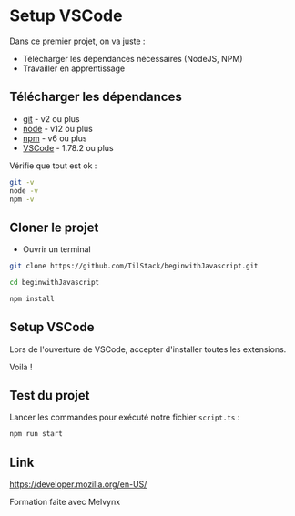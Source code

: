 # Setup VSCode

Dans ce premier projet, on va juste :

- Télécharger les dépendances nécessaires (NodeJS, NPM)
- Travailler en apprentissage

## Télécharger les dépendances

- [git](https://git-scm.com/downloads) - v2 ou plus
- [node](https://nodejs.org/en/) - v12 ou plus
- [npm](https://nodejs.org/en/) - v6 ou plus
- [VSCode](https://code.visualstudio.com/download) - 1.78.2 ou plus

Vérifie que tout est ok :

```bash
git -v
node -v
npm -v
```

## Cloner le projet

- Ouvrir un terminal

```bash
git clone https://github.com/TilStack/beginwithJavascript.git

cd beginwithJavascript

npm install
```

## Setup VSCode

Lors de l'ouverture de VSCode, accepter d'installer toutes les extensions.

Voilà !

## Test du projet

Lancer les commandes pour exécuté notre fichier `script.ts` :

```bash
npm run start
```

## Link

https://developer.mozilla.org/en-US/

Formation faite avec Melvynx